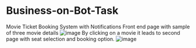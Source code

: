 # Business-on-Bot-Task
Movie Ticket Booking System with Notifications
Front end page with sample of three movie details
![image](https://github.com/Harinisri29/Business-on-Bot-Task/assets/82354561/182b83b1-0a42-461e-b905-cb373bb40ba1)
By clicking on a movie it leads to second page with seat selection and booking option.
![image](https://github.com/Harinisri29/Business-on-Bot-Task/assets/82354561/5ccba6ea-99d2-480f-a97d-929b2e783990)


